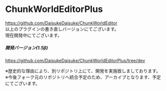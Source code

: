 # ChunkWorldEditorPlus

https://github.com/DaisukeDaisuke/ChunkWorldEditor  
以上のプラグインの書き直しバージョンにてございます。  
現在開発中にてございます。  

##### 開発バージョン(1.5β)
https://github.com/DaisukeDaisuke/ChunkWorldEditorPlus/tree/dev

※歴史的な理由により、別リポジトリ上にて、開発を実施致しましております。
※今後フォーク元のリポジトリへ統合予定のため、アーカイブとなります、予定にてございます。
